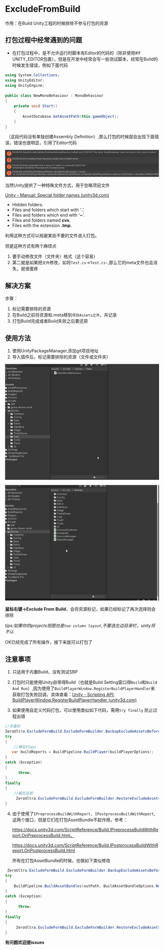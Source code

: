 

# ExcludeFromBuild

作用：在Build Unity工程的时候排除不参与打包的资源

## 打包过程中经常遇到的问题

* 在打包过程中，是不允许运行时脚本有Editor的代码的（除非使用#if UNITY_EDITOR包裹），但是在开发中经常会写一些测试脚本，经常在Build的时候发生错误，例如下面代码

```c#
using System.Collections;
using UnityEditor;
using UnityEngine;

public class NewMonoBehaviour : MonoBehaviour
{
    private void Start()
    {
        AssetDatabase.GetAssetPath(this.gameObject);
    }
}
```

​		（这段代码没有单独创建Assembly Definition）,那么打包的时候就会出现下面错误，错误也很明显，引用了Editor代码

![image-20231231190825083](https://raw.githubusercontent.com/ZeroUltra/MediaLibrary/main/Imgs/202312311908857.png)

当然Unity提供了一种特殊文件方式，用于忽略项目文件

[Unity - Manual: Special folder names (unity3d.com)](https://docs.unity3d.com/Manual/SpecialFolders.html)

- Hidden folders.
- Files and folders which start with ‘**.**’.
- Files and folders which end with ‘**~**’.
- Files and folders named **cvs**.
- Files with the extension **.tmp**.

利用这种方式可以规避某些不要的文件进入打包。

但是这种方式有两个麻烦点

1. 要手动修改文件（文件夹）格式（这个容易）
2. 第二就是如果把`文件`修改，如将`Test.cs`->`Test.cs~`,那么它的meta文件也会消失，就很蛋疼

## 解决方案

步骤：

1. 标记需要排除的资源
2. 在Build之前将资源和.meta移到`项目Assets之外`，并记录
3. 打包Build完成或者Build失败之后要还原

## 使用方法

1. 使用UnityPackageManager,添加git项目地址
2. 导入插件后，标记需要排除的资源（文件或文件夹）

![111](https://raw.githubusercontent.com/ZeroUltra/MediaLibrary/main/Imgs/202312311932079.gif)

![222](https://raw.githubusercontent.com/ZeroUltra/MediaLibrary/main/Imgs/202312311938476.gif)

**鼠标右键->Exclude From Build**，会将资源标记，如果已经标记了再次选择则会排除

*tips:如果你的projects视图也是`two column layout`,不要选左边目录栏，unity将不认*

OK已经完成了所有操作，接下来就可以打包了

## 注意事项

1. 只适用于内置Build，没有测试SBP
2. 打包时只能使用Unity自带得Build（也就是Build Setting窗口得`Build`和`Build And Run`）,因为使用了`BuildPlayerWindow.RegisterBuildPlayerHandler`来获取打包失败回调，具体查看：[Unity - Scripting API: BuildPlayerWindow.RegisterBuildPlayerHandler (unity3d.com)](https://docs.unity3d.com/ScriptReference/BuildPlayerWindow.RegisterBuildPlayerHandler.html)

3. 如果使用自定义代码打包，可以使用类似如下代码，需用`try finally` 防止过程出错

```c#
//先备份
ZeroUltra.ExcludeFormBuild.ExcludeFormBuilder.BackupExcludeAssetsBeforeBuild();
try
{
    //模拟打app 
   var buildReports = BuildPipeline.BuildPlayer(buildPlayerOptions);
}
catch (Exception)
{
      throw;
}
finally 
{ 
    //最后还原
     ZeroUltra.ExcludeFormBuild.ExcludeFormBuilder.RestoreExcludeAssetsAfterBuild();
}

```

4. 由于使用了`IPreprocessBuildWithReport, IPostprocessBuildWithReport`,这两个接口，但是它们在打包AssetBundle不起作用，参考：

   https://docs.unity3d.com/ScriptReference/Build.IPreprocessBuildWithReport.OnPreprocessBuild.html，

   https://docs.unity3d.com/ScriptReference/Build.IPostprocessBuildWithReport.OnPostprocessBuild.html

   所有在打包AssetBundle的时候，也做如下类似修改

```c#
 ZeroUltra.ExcludeFormBuild.ExcludeFormBuilder.BackupExcludeAssetsBeforeBuild();
try
{
    BuildPipeline.BuildAssetBundles(outPath, BuildAssetBundleOptions.None, BuildTarget.Android);
}
catch (Exception)
{
      throw;
}
finally 
{ 
     ZeroUltra.ExcludeFormBuild.ExcludeFormBuilder.RestoreExcludeAssetsAfterBuild();
}
```



**有问题欢迎提issues**
